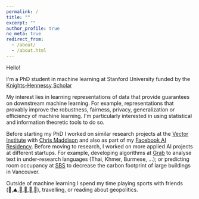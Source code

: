 ```yaml
---
permalink: /
title: ""
excerpt: ""
author_profile: true
no_meta: true
redirect_from: 
  - /about/
  - /about.html
---
```


Hello!

I'm a PhD student in machine learning at Stanford University funded by the [Knights-Hennessy Scholar](https://knight-hennessy.stanford.edu/)

My interest lies in learning representations of data that provide guarantees on downstream machine learning. For example, representations that provably improve the robustness, fairness, privacy, generalization or efficiency of machine learning. I'm particularly interested in using statistical and information theoretic tools to do so.

Before starting my PhD I worked on similar research projects at the [Vector Institute](https://vectorinstitute.ai/) with [Chris Maddison](https://www.cs.toronto.edu/~cmaddis/) and also as part of my [Facebook AI Residency](https://research.fb.com/programs/facebook-ai-residency-program/). Before moving to research, I worked on more applied AI projects at different startups. For example, developing algorithms at [Grab](https://en.wikipedia.org/wiki/Grab_(company)) to analyse text in under-research languages (Thai, Khmer, Burmese, ...); or predicting room occupancy at [SBS](https://sensiblebuildingscience.com/) to decrease the carbon footprint of large buildings in Vancouver.

Outside of machine learning I spend my time playing sports with friends (:ski:,:mountain:,:badminton:,:basketball:,:volleyball:,:runner:), travelling, or reading about geopolitics.


<!-- News
======
- May 2021: Incredibly honored to have been selected as a [Knights-Hennessy Scholar](https://knight-hennessy.stanford.edu/).
- April 2021: I will be starting my PhD at Stanford University in September 2021.
- September 2020: Just finished my Facebook AI residency. Next up: internship at Vector Institute for one year.



 -->
